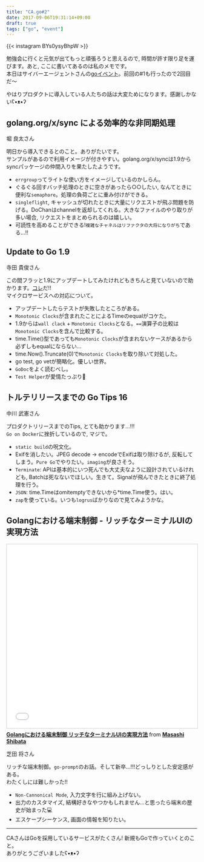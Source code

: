 ```yaml
---
title: "CA.go#2"
date: 2017-09-06T19:31:14+09:00
draft: true
tags: ["go", "event"]
---
```


{{< instagram BYs0ysyBhpW >}}

勉強会に行くと元気が出てもっと頑張ろうと思えるので, 時間が許す限り足を運びます。あと, ここに書いてあるのは私のメモです。  
本日はサイバーエージェントさんの[goイベント](https://cyberagent.connpass.com/event/64974/)。前回の#1も行ったので2回目だ〜  
  
やはりプロダクトに導入している人たちの話は大変ためになります。感謝しかないʕ•ᴥ•ʔ  

## golang.org/x/sync による効率的な非同期処理
<script async class="speakerdeck-embed" data-id="45885cc31e40446a932ac73b560eca86" data-ratio="1.33333333333333" src="//speakerdeck.com/assets/embed.js"></script>
堀 良太さん  

明日から導入できるとのこと。ありがたいです。  
サンプルがあるので利用イメージが付きやすい。golang.org/x/syncは1.9からsyncパッケージの仲間入りを果たしたようです。  

- `errgroup`ってライトな使い方をイメージしているのかしらん。  
- ぐるぐる回すバッチ処理のときに空きがあったら○○したい, なんてときに便利な`semaphore`。処理の負荷ごとに重み付けができる。  
- `singleflight`, キャッシュが切れたときに大量にリクエストが飛ぶ問題を防げる。DoChanはchannelを返却してくれる。大きなファイルのやり取りが多い場合, リクエストをまとめられるのは嬉しい。  
- 可読性を高めることができる!`複雑なチャネルはリファクタの大将になりがち`である...!!

## Update to Go 1.9
<script async class="speakerdeck-embed" data-id="d3449a3774ad40a5b3c27c14da7f58c0" data-ratio="1.33333333333333" src="//speakerdeck.com/assets/embed.js"></script>
寺田 貴俊さん  

この間フラッと1.9にアップデートしてみたけれどもきちんと見ていないので助かります。[コレ](https://golang.org/doc/go1.9)だ!!  
マイクロサービスへの対応について。  

- アップデートしたらテストが失敗したところがある。
- `Monotonic Clocks`が含まれたことによるTimeのequalがコケた。
- 1.9からは`wall clack` + `Monotonic Clocks`となる。`==`演算子の比較は`Monotonic Clocks`を含んで比較する。
- time.Time()型であっても`Monotonic Clocks`が含まれないケースがあるから必ずしもequalにならない...
- time.Now().Truncate(0)で`Monotonic Clocks`を取り除いて対処した。
- go test, go vetが簡略化。優しい世界。
- `GoDoc`をよく読むべし。
- `Test Helper`が愛情たっぷり💖

## トルテリリースまでの Go Tips 16
<script async class="speakerdeck-embed" data-id="1ade7916f7dc4680b1bfb9c494491f31" data-ratio="1.33333333333333" src="//speakerdeck.com/assets/embed.js"></script>
中川 武憲さん  

プロダクトリリースまでのTips, とても助かります...!!!  
`Go on Docker`に挫折しているので, マジで。  

- `static build`の呪文化。
- Exifを消したい。JPEG decode -> encodeでExifは取り除けるが, 反転してしまう。`Pure Go`でやりたい。`imaging`が良さそう。
- `Terminate`: APIは基本的にいつ死んでも大丈夫なように設計されているけれども, Batchは死なないでほしい。生きて。Signalが飛んできたときに終了処理を行う。
- `JSON`: time.Timeはomitemptyできないから*time.Time使う。はい。
- `zap`を使っている。いつも`logrus`ばかりなので見てみようかな。

## Golangにおける端末制御 - リッチなターミナルUIの実現方法
<iframe src="//www.slideshare.net/slideshow/embed_code/key/ftbqyNXZDtYDJM" width="100%" height="485" frameborder="0" marginwidth="0" marginheight="0" scrolling="no" style="border:1px solid #CCC; border-width:1px; margin-bottom:5px; max-width: 100%;" allowfullscreen> </iframe> <div style="margin-bottom:5px"> <strong> <a href="//www.slideshare.net/c-bata/golang-ui" title="Golangにおける端末制御 リッチなターミナルUIの実現方法" target="_blank">Golangにおける端末制御 リッチなターミナルUIの実現方法</a> </strong> from <strong><a href="https://www.slideshare.net/c-bata" target="_blank">Masashi Shibata</a></strong> </div>

芝田 将さん  

リッチな端末制御。`go-prompt`のお話。そして新卒...!!!どっしりとした安定感がある。  
わたくしには難しかった!!  

- `Non-Cannonical Mode`, 入力文字を行に組み上げない。
- 出力のカスタマイズ, 結構好きなやつかもしれません...と思ったら端末の歴史が始まった💻
- エスケープシーケンス, 画面の情報を知りたい。

---

CAさんはGoを採用しているサービスがたくさん! 新規もGoで作っていくとのこと。  
ありがとうございましたʕ•ᴥ•ʔ

